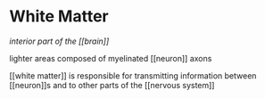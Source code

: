 # White Matter

_interior part of the [[brain]]_

lighter areas composed of myelinated [[neuron]] axons

[[white matter]] is responsible for transmitting information between [[neuron]]s and to other parts of the [[nervous system]]
